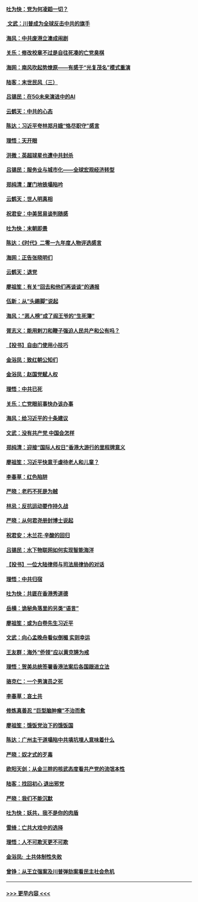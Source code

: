 #### [吐为快：党为何凌蹈一切？](../pages/nsc993/n11736915.md?t=12211701) 
#### [ 文武：川普成为全球反击中共的旗手](../pages/nsc993/n11736882.md?t=12211701) 
#### [海风：中共废港立澳成闹剧](../pages/nsc993/n11735857.md?t=12211701) 
#### [关乐：修改校章不过是自往死凑的亡党臭棋](../pages/nsc993/n11735097.md?t=12211701) 
#### [海网：南风吹起势燎原——有感于“光复茂名”模式重演](../pages/nsc993/n11732308.md?t=12211701) 
#### [陆客：末世民风（三）](../pages/nsc993/n11732211.md?t=12211701) 
#### [吕锡民：在5G未来演进中的AI](../pages/nsc993/n11730010.md?t=12211701) 
#### [云鹤天：中共的心态](../pages/nsc993/n11729906.md?t=12211701) 
#### [陈达：习近平夸林郑月娥“恪尽职守”感言](../pages/nsc993/n11729881.md?t=12211701) 
#### [理悟：天开眼](../pages/nsc993/n11729699.md?t=12211701) 
#### [洪微：英超球星也遭中共封杀](../pages/nsc993/n11727243.md?t=12211701) 
#### [吕锡民：服务业与城市化——全球宏观经济转型](../pages/nsc993/n11725845.md?t=12211701) 
#### [郑纯清：厦门地铁塌陷吟](../pages/nsc993/n11725813.md?t=12211701) 
#### [云鹤天：世人明真相](../pages/nsc993/n11725621.md?t=12211701) 
#### [祝君安：中美贸易谈判随感](../pages/nsc993/n11725609.md?t=12211701) 
#### [吐为快：末朝即景](../pages/nsc993/n11723365.md?t=12211701) 
#### [陈达：《时代》二零一九年度人物评选感言](../pages/nsc993/n11723337.md?t=12211701) 
#### [海网：正告张晓明们](../pages/nsc993/n11723228.md?t=12211701) 
#### [云鹤天：退党](../pages/nsc993/n11723056.md?t=12211701) 
#### [廖祖笙：有关“回去和他们再谈谈”的通报](../pages/nsc993/n11722442.md?t=12211701) 
#### [伍新：从“头踢脚”说起](../pages/nsc993/n11722429.md?t=12211701) 
#### [海风：“恶人榜”成了阎王爷的“生死簿”](../pages/nsc993/n11722272.md?t=12211701) 
#### [胥志义：能用剌刀和鞭子强迫人民共产和公有吗？](../pages/nsc993/n11720569.md?t=12211701) 
#### [【投书】自由门使用小技巧](../pages/nsc993/n11720180.md?t=12211701) 
#### [金浴凤：致红朝公知们](../pages/nsc993/n11720563.md?t=12211701) 
#### [金浴凤：赵国党赋人权](../pages/nsc993/n11720533.md?t=12211701) 
#### [理悟：中共已死](../pages/nsc993/n11720233.md?t=12211701) 
#### [关乐：亡党眼前事快办该办事](../pages/nsc993/n11719160.md?t=12211701) 
#### [海风：给习近平的十条建议](../pages/nsc993/n11717616.md?t=12211701) 
#### [文武：没有共产党 中国会怎样](../pages/nsc993/n11717584.md?t=12211701) 
#### [郑纯清：迎接“国际人权日”香港大游行的里程牌意义](../pages/nsc993/n11717417.md?t=12211701) 
#### [廖祖笙：习近平快意于虐待老人和儿童？](../pages/nsc993/n11715313.md?t=12211701) 
#### [李春草：红色陷阱](../pages/nsc993/n11715029.md?t=12211701) 
#### [严晓：老朽不死是为贼](../pages/nsc993/n11712910.md?t=12211701) 
#### [林忌：反抗运动要作持久战](../pages/nsc993/n11712623.md?t=12211701) 
#### [严晓：从何君尧册封博士说起](../pages/nsc993/n11712465.md?t=12211701) 
#### [祝君安：木兰花·辛酸的回归](../pages/nsc993/n11712381.md?t=12211701) 
#### [吕锡民：水下物联网如何实现智能海洋](../pages/nsc993/n11711158.md?t=12211701) 
#### [【投书】一位大陆律师与司法局律协的对话](../pages/nsc993/n11709675.md?t=12211701) 
#### [理悟：中共归宿](../pages/nsc993/n11710059.md?t=12211701) 
#### [吐为快：共匪在香港秀道德](../pages/nsc993/n11709979.md?t=12211701) 
#### [岳横：诡秘角落里的另类“语言”](../pages/nsc993/n11709792.md?t=12211701) 
#### [廖祖笙：或为白卷先生习近平](../pages/nsc993/n11708330.md?t=12211701) 
#### [文武：向心孟晚舟看似倒楣 实则幸运](../pages/nsc993/n11708236.md?t=12211701) 
#### [王友群：海外“侨领”应以黄克锵为戒](../pages/nsc993/n11706176.md?t=12211701) 
#### [理悟：贺美总统签署香港法案后各国跟进立法](../pages/nsc993/n11706853.md?t=12211701) 
#### [骆克仁：一个男演员之死](../pages/nsc993/n11706677.md?t=12211701) 
#### [李春草：哀土共](../pages/nsc993/n11706255.md?t=12211701) 
#### [修炼真善忍 “巨型脑肿瘤”不治而愈](../pages/nsc993/n11705340.md?t=12211701) 
#### [廖祖笙：饿饭党治下的饿饭国](../pages/nsc993/n11705085.md?t=12211701) 
#### [陈达：广州主干道塌陷中共填坑埋人意味着什么](../pages/nsc993/n11705046.md?t=12211701) 
#### [严晓：奴才式的歹毒](../pages/nsc993/n11704826.md?t=12211701) 
#### [欧阳天剑：从金三胖的核武态度看共产党的流氓本性](../pages/nsc993/n11702238.md?t=12211701) 
#### [陆客：找回初心 退出邪党](../pages/nsc993/n11702213.md?t=12211701) 
#### [严晓：我们不能沉默](../pages/nsc993/n11702110.md?t=12211701) 
#### [吐为快：妖共，我不是你的肉盾](../pages/nsc993/n11701366.md?t=12211701) 
#### [雪绮：亡共大戏中的选择](../pages/nsc993/n11699922.md?t=12211701) 
#### [理悟：人不可欺天更不可欺](../pages/nsc993/n11699657.md?t=12211701) 
#### [金浴凤:  土共体制性失败](../pages/nsc993/n11699361.md?t=12211701) 
#### [曾铮：从王立强案及川普弹劾案看民主社会危机](../pages/nsc993/n11699318.md?t=12211701) 

----
#### [ >>> 更早内容 <<< ](../indexes/nsc993-earlier.md)
